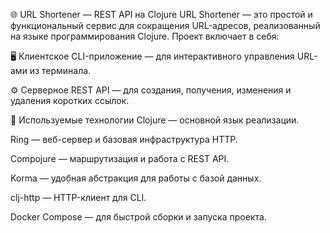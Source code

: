 🌐 URL Shortener — REST API на Clojure
URL Shortener — это простой и функциональный сервис для сокращения URL-адресов, реализованный на языке программирования Clojure. Проект включает в себя:

🖥️ Клиентское CLI-приложение — для интерактивного управления URL-ами из терминала.

⚙️ Серверное REST API — для создания, получения, изменения и удаления коротких ссылок.

🔧 Используемые технологии
Clojure — основной язык реализации.

Ring — веб-сервер и базовая инфраструктура HTTP.

Compojure — маршрутизация и работа с REST API.

Korma — удобная абстракция для работы с базой данных.

clj-http — HTTP-клиент для CLI.

Docker Compose — для быстрой сборки и запуска проекта.

